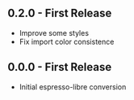 ## 0.2.0 - First Release
* Improve some styles
* Fix import color consistence

## 0.0.0 - First Release
* Initial espresso-libre conversion
